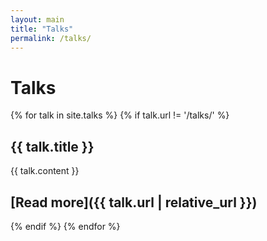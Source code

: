 ```yaml
---
layout: main
title: "Talks" 
permalink: /talks/
---
```

# Talks

{% for talk in site.talks %}
  {% if talk.url != '/talks/' %}
  ## {{ talk.title }}
  {{ talk.content }}

[Read more]({{ talk.url | relative_url }})
---
  {% endif %}
{% endfor %}
